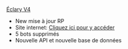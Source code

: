 [Éclary V4](https://discord.gg/6FsKBdW)

- New mise à jour RP
- Site internet: [Cliquez ici pour y accéder](eclary.tk)
- 5 bots supprimés
- Nouvelle API et nouvelle base de données